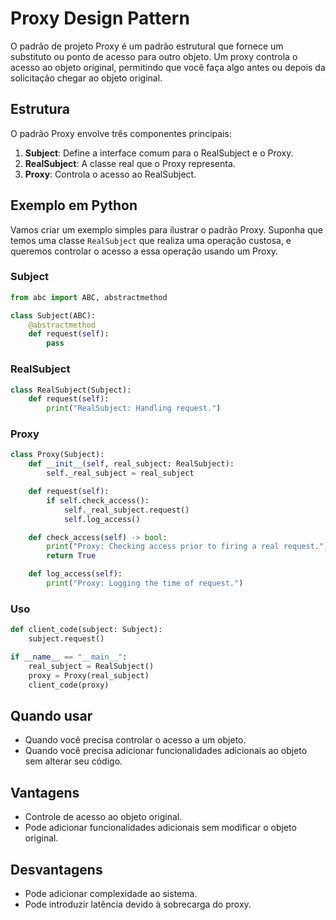 # Proxy Design Pattern

O padrão de projeto Proxy é um padrão estrutural que fornece um substituto ou ponto de acesso para outro objeto. Um proxy controla o acesso ao objeto original, permitindo que você faça algo antes ou depois da solicitação chegar ao objeto original.

## Estrutura

O padrão Proxy envolve três componentes principais:
1. **Subject**: Define a interface comum para o RealSubject e o Proxy.
2. **RealSubject**: A classe real que o Proxy representa.
3. **Proxy**: Controla o acesso ao RealSubject.

## Exemplo em Python

Vamos criar um exemplo simples para ilustrar o padrão Proxy. Suponha que temos uma classe `RealSubject` que realiza uma operação custosa, e queremos controlar o acesso a essa operação usando um Proxy.

### Subject

```python
from abc import ABC, abstractmethod

class Subject(ABC):
    @abstractmethod
    def request(self):
        pass
```

### RealSubject

```python
class RealSubject(Subject):
    def request(self):
        print("RealSubject: Handling request.")
```

### Proxy

```python
class Proxy(Subject):
    def __init__(self, real_subject: RealSubject):
        self._real_subject = real_subject

    def request(self):
        if self.check_access():
            self._real_subject.request()
            self.log_access()

    def check_access(self) -> bool:
        print("Proxy: Checking access prior to firing a real request.")
        return True

    def log_access(self):
        print("Proxy: Logging the time of request.")
```

### Uso

```python
def client_code(subject: Subject):
    subject.request()

if __name__ == "__main__":
    real_subject = RealSubject()
    proxy = Proxy(real_subject)
    client_code(proxy)
```

## Quando usar

- Quando você precisa controlar o acesso a um objeto.
- Quando você precisa adicionar funcionalidades adicionais ao objeto sem alterar seu código.

## Vantagens

- Controle de acesso ao objeto original.
- Pode adicionar funcionalidades adicionais sem modificar o objeto original.

## Desvantagens

- Pode adicionar complexidade ao sistema.
- Pode introduzir latência devido à sobrecarga do proxy.
